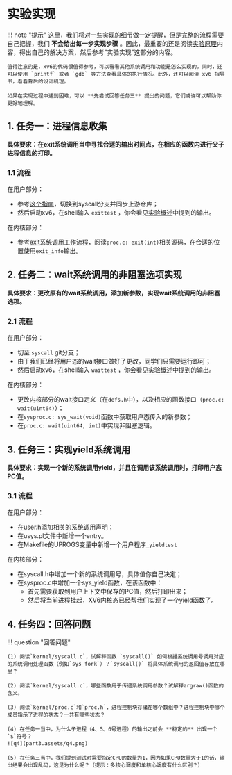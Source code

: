 # 实验实现
!!! note "提示"
    这里，我们将对一些实现的细节做一定提醒，但是完整的流程需要自己把握，我们 **不会给出每一步实现步骤** 。因此，最重要的还是阅读[实验原理](../part2)内容，得出自己的解决方案，然后参考"实验实现"这部分的内容。

    值得注意的是，xv6的代码很值得参考，可以看看其他系统调用和功能是怎么实现的。同时，还可以使用 `printf` 或者 `gdb` 等方法查看具体的执行情况。此外，还可以阅读 xv6 指导书，看看背后的设计机理。
    
    如果在实现过程中遇到困难，可以 **先尝试回答任务三** 提出的问题，它们或许可以帮助你更好地理解。

## 1. 任务一：进程信息收集

**具体要求：在exit系统调用当中寻找合适的输出时间点，在相应的函数内进行父子进程信息的打印。**

### 1.1 流程

在用户部分：

- 参考[这个指南](../../tools/#31)，切换到syscall分支并同步上游仓库；
- 然后启动xv6，在shell输入 `exittest` ，你会看见[实验概述](../part1/#322)中提到的输出。

在内核部分：

- 参考[exit系统调用工作流程](../part2/#3)，阅读`proc.c: exit(int)`相关源码，在合适的位置使用`exit_info`输出。

## 2. 任务二：wait系统调用的非阻塞选项实现

**具体要求：更改原有的wait系统调用，添加新参数，实现wait系统调用的非阻塞选项。**

### 2.1 流程

在用户部分：

- 切至 `syscall` git分支；
- 由于我们已经将用户态的wait接口做好了更改，同学们只需要运行即可；
- 然后启动xv6，在shell输入 `waittest` ，你会看见[实验概述](../part1/#33)中提到的输出。

在内核部分：

- 更改内核部分的wait接口定义（在`defs.h`中），以及相应的函数接口（`proc.c: wait(uint64)`）；
- 在`sysproc.c: sys_wait(void)`函数中获取用户态传入的新参数；
- 在`proc.c: wait(uint64, int)`中实现非阻塞逻辑。

## 3. 任务三：实现yield系统调用

**具体要求：实现一个新的系统调用yield，并且在调用该系统调用时，打印用户态PC值。**

### 3.1 流程 

在用户部分：

- 在user.h添加相关的系统调用声明；
- 在usys.pl文件中新增一个entry。
- 在Makefile的UPROGS变量中新增一个用户程序`_yieldtest`

在内核部分：

- 在syscall.h中增加一个新的系统调用号，具体值你自己决定；
- 在sysproc.c中增加一个sys_yield函数，在该函数中：
    - 首先需要获取到用户上下文中保存的PC值，然后打印出来；
    - 然后将当前进程挂起，XV6内核态已经帮我们实现了一个yield函数了。


## 4. 任务四：回答问题

!!! question  "回答问题"
    

    (1) 阅读`kernel/syscall.c`，试解释函数 `syscall()` 如何根据系统调用号调用对应的系统调用处理函数（例如`sys_fork`）？`syscall()` 将具体系统调用的返回值存放在哪里？
    
    (2) 阅读`kernel/syscall.c`，哪些函数用于传递系统调用参数？试解释argraw()函数的含义。
    
    (3) 阅读`kernel/proc.c`和`proc.h`，进程控制块存储在哪个数组中？进程控制块中哪个成员指示了进程的状态？一共有哪些状态？

    (4) 在任务一当中，为什么子进程（4、5、6号进程）的输出之前会 **稳定的** 出现一个`$`符号？
    ![q4](part3.assets/q4.png)
    
    (5) 在任务三当中，我们提到测试时需要指定CPU的数量为1，因为如果CPU数量大于1的话，输出结果会出现乱码，这是为什么呢？（提示：多核心调度和单核心调度有什么区别？）

​      